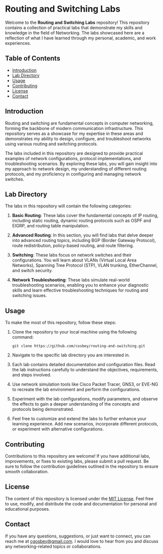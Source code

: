 # Routing and Switching Labs

Welcome to the **Routing and Switching Labs** repository! This repository contains a collection of practical labs that demonstrate my skills and knowledge in the field of Networking. The labs showcased here are a reflection of what I have learned through my personal, academic, and work experiences.

## Table of Contents

- [Introduction](#introduction)
- [Lab Directory](#lab-directory)
- [Usage](#usage)
- [Contributing](#contributing)
- [License](#license)
- [Contact](#contact)

## Introduction

Routing and switching are fundamental concepts in computer networking, forming the backbone of modern communication infrastructure. This repository serves as a showcase for my expertise in these areas and demonstrates my ability to design, configure, and troubleshoot networks using various routing and switching protocols.

The labs included in this repository are designed to provide practical examples of network configurations, protocol implementations, and troubleshooting scenarios. By exploring these labs, you will gain insight into my approach to network design, my understanding of different routing protocols, and my proficiency in configuring and managing network switches.

## Lab Directory

The labs in this repository will contain the following categories:

1. **Basic Routing**: These labs cover the fundamental concepts of IP routing, including static routing, dynamic routing protocols such as OSPF and EIGRP, and routing table manipulation.

2. **Advanced Routing**: In this section, you will find labs that delve deeper into advanced routing topics, including BGP (Border Gateway Protocol), route redistribution, policy-based routing, and route filtering.

3. **Switching**: These labs focus on network switches and their configurations. You will learn about VLANs (Virtual Local Area Networks), Spanning Tree Protocol (STP), VLAN trunking, EtherChannel, and switch security.

4. **Network Troubleshooting**: These labs simulate real-world troubleshooting scenarios, enabling you to enhance your diagnostic skills and learn effective troubleshooting techniques for routing and switching issues.

## Usage

To make the most of this repository, follow these steps:

1. Clone the repository to your local machine using the following command:

   ```shell
   git clone https://github.com/cosbey/routing-and-switching.git
   ```

2. Navigate to the specific lab directory you are interested in.

3. Each lab contains detailed documentation and configuration files. Read the lab instructions carefully to understand the objectives, requirements, and steps involved.

4. Use network simulation tools like Cisco Packet Tracer, GNS3, or EVE-NG to recreate the lab environment and perform the configurations.

5. Experiment with the lab configurations, modify parameters, and observe the effects to gain a deeper understanding of the concepts and protocols being demonstrated.

6. Feel free to customize and extend the labs to further enhance your learning experience. Add new scenarios, incorporate different protocols, or experiment with alternative configurations.

## Contributing

Contributions to this repository are welcome! If you have additional labs, improvements, or fixes to existing labs, please submit a pull request. Be sure to follow the contribution guidelines outlined in the repository to ensure smooth collaboration.

## License

The content of this repository is licensed under the [MIT License](LICENSE). Feel free to use, modify, and distribute the code and documentation for personal and educational purposes.

## Contact

If you have any questions, suggestions, or just want to connect, you can reach me at [cgosbey@gmail.com](mailto:your-email@example.com). I would love to hear from you and discuss any networking-related topics or collaborations.
